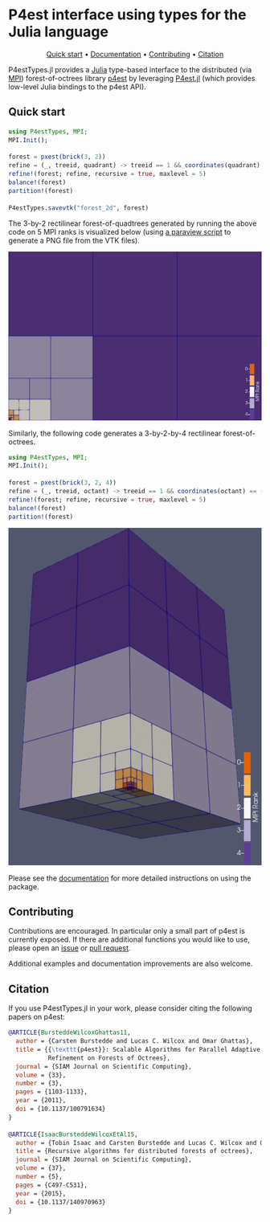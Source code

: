 # P4est interface using types for the Julia language
<p align="center">
  <a href="#quick-start">Quick start</a> •
  <a href="https://lcw.github.io/P4estTypes.jl/dev/">Documentation</a> •
  <a href="#contributing">Contributing</a> •
  <a href="#citation">Citation</a>
</p>

P4estTypes.jl provides a [Julia](http://julialang.org/) type-based interface to
the distributed (via [MPI](http://www.mpi-forum.org/)) forest-of-octrees
library [p4est](https://p4est.org) by leveraging
[P4est.jl](https://github.com/trixi-framework/P4est.jl) (which provides
low-level Julia bindings to the p4est API).

## Quick start

```julia
using P4estTypes, MPI;
MPI.Init();

forest = pxest(brick(3, 2))
refine = (_, treeid, quadrant) -> treeid == 1 && coordinates(quadrant) == (0, 0)
refine!(forest; refine, recursive = true, maxlevel = 5)
balance!(forest)
partition!(forest)

P4estTypes.savevtk("forest_2d", forest)
```

The 3-by-2 rectilinear forest-of-quadtrees generated by running the above code
on 5 MPI ranks is visualized below (using [a paraview
script](docs/src/figures/readme/forest_2d.py) to generate a PNG file from the
VTK files).

![Alt text](docs/src/figures/readme/forest_2d.png?raw=true "Forest-of-quadtrees")


Similarly, the following code generates a 3-by-2-by-4 rectilinear forest-of-octrees.

```julia
using P4estTypes, MPI;
MPI.Init();

forest = pxest(brick(3, 2, 4))
refine = (_, treeid, octant) -> treeid == 1 && coordinates(octant) == (0, 0, 0)
refine!(forest; refine, recursive = true, maxlevel = 5)
balance!(forest)
partition!(forest)
```

![Alt text](docs/src/figures/readme/forest_3d.png?raw=true "Forest-of-octrees")

Please see the [documentation](https://lcw.github.io/P4estTypes.jl/dev/)
for more detailed instructions on using the package.

## Contributing

Contributions are encouraged. In particular only a small part of p4est is
currently exposed. If there are additional functions you would like to use,
please open an [issue](https://github.com/lcw/P4estTypes.jl/issues) or [pull
request](https://github.com/lcw/P4estTypes.jl/pulls).

Additional examples and documentation improvements are also welcome.

## Citation

If you use P4estTypes.jl in your work, please consider citing the following
papers on p4est:
```bibtex
@ARTICLE{BursteddeWilcoxGhattas11,
  author = {Carsten Burstedde and Lucas C. Wilcox and Omar Ghattas},
  title = {{\texttt{p4est}}: Scalable Algorithms for Parallel Adaptive Mesh
           Refinement on Forests of Octrees},
  journal = {SIAM Journal on Scientific Computing},
  volume = {33},
  number = {3},
  pages = {1103-1133},
  year = {2011},
  doi = {10.1137/100791634}
}

@ARTICLE{IsaacBursteddeWilcoxEtAl15,
  author = {Tobin Isaac and Carsten Burstedde and Lucas C. Wilcox and Omar Ghattas},
  title = {Recursive algorithms for distributed forests of octrees},
  journal = {SIAM Journal on Scientific Computing},
  volume = {37},
  number = {5},
  pages = {C497-C531},
  year = {2015},
  doi = {10.1137/140970963}
}
```
